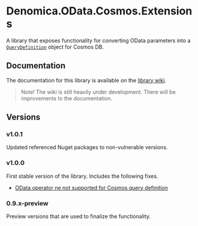 ﻿# Denomica.OData.Cosmos.Extensions

A library that exposes functionality for converting OData parameters into a [`QueryDefinition`](https://docs.microsoft.com/dotnet/api/microsoft.azure.cosmos.querydefinition) object for Cosmos DB.

## Documentation

The documentation for this library is available on the [library wiki](https://github.com/Denomica/Denomica.OData.Extensions/wiki).

> Note! The wiki is still heavily under development. There will be improvements to the documentation.

## Versions

### v1.0.1

Updated referenced Nuget packages to non-vulnerable versions.

### v1.0.0

First stable version of the library. Includes the following fixes.

- [OData operator ne not supported for Cosmos query definition](https://github.com/Denomica/Denomica.OData.Extensions/issues/1)

### 0.9.x-preview

Preview versions that are used to finalize the functionality.
